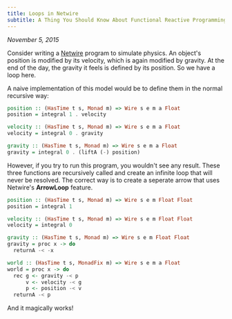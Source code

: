 ```yaml
---
title: Loops in Netwire
subtitle: A Thing You Should Know About Functional Reactive Programming.
---
```


*November 5, 2015*

Consider writing a [Netwire](http://hub.darcs.net/ertes/netwire) program
to simulate physics. An object's position is modified by its velocity,
which is again modified by gravity. At the end of the day, the gravity
it feels is defined by its position. So we have a loop here.

A naive implementation of this model would be to define them in the
normal recursive way:

~~~ haskell
position :: (HasTime t s, Monad m) => Wire s e m a Float
position = integral 1 . velocity

velocity :: (HasTime t s, Monad m) => Wire s e m a Float
velocity = integral 0 . gravity

gravity :: (HasTime t s, Monad m) => Wire s e m a Float
gravity = integral 0 . (liftA (-) position)
~~~

However, if you try to run this program, you wouldn't see any result.
These three functions are recursively called and create an infinite loop
that will never be resolved. The correct way is to create a seperate
arrow that uses Netwire's **ArrowLoop** feature.

~~~ haskell
position :: (HasTime t s, Monad m) => Wire s e m Float Float
position = integral 1

velocity :: (HasTime t s, Monad m) => Wire s e m Float Float
velocity = integral 0

gravity :: (HasTime t s, Monad m) => Wire s e m Float Float
gravity = proc x -> do
  returnA -< -x

world :: (HasTime t s, MonadFix m) => Wire s e m a Float
world = proc x -> do
  rec g <- gravity -< p
      v <- velocity -< g
      p <- position -< v
  returnA -< p
~~~

And it magically works!
